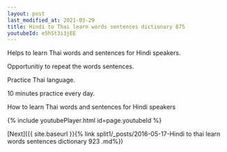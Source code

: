 ```yaml
---
layout: post
last_modified_at: 2021-03-29
title: Hindi to Thai learn words sentences dictionary 875 
youtubeId: e5hSt3i3jEE
---
```

 
 
Helps to learn Thai words and sentences for Hindi speakers.

Opportunitiy to repeat the words sentences. 

Practice Thai language. 
 
10 minutes practice every day. 
 
How to learn Thai words and sentences for Hindi speakers 
 
{% include youtubePlayer.html id=page.youtubeId %}
 
 
[Next]({{ site.baseurl }}{% link  split1/_posts/2016-05-17-Hindi to thai learn words sentences dictionary 923 .md%})
 
